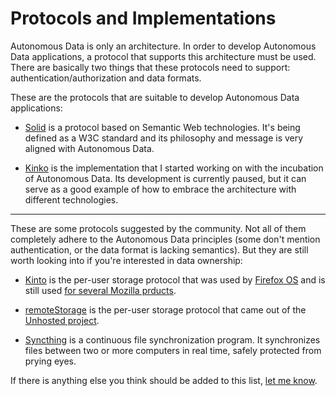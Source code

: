 # Protocols and Implementations

Autonomous Data is only an architecture. In order to develop Autonomous Data applications, a protocol that supports this architecture must be used. There are basically two things that these protocols need to support: authentication/authorization and data formats.

These are the protocols that are suitable to develop Autonomous Data applications:

- [Solid](https://solidproject.org) is a protocol based on Semantic Web technologies. It's being defined as a W3C standard and its philosophy and message is very aligned with Autonomous Data.

- [Kinko](https://github.com/noeldemartin/kinko) is the implementation that I started working on with the incubation of Autonomous Data. Its development is currently paused, but it can serve as a good example of how to embrace the architecture with different technologies.

---

These are some protocols suggested by the community. Not all of them completely adhere to the Autonomous Data principles (some don't mention authentication, or the data format is lacking semantics). But they are still worth looking into if you're interested in data ownership:

- [Kinto](https://www.kinto-storage.org/) is the per-user storage protocol that was used by [Firefox OS](https://en.wikipedia.org/wiki/Firefox_OS) and is still used [for several Mozilla prducts](https://github.com/mozilla-services/servicedenuages.fr/blob/master/content/2017.12.kinto-at-mozilla.rst).

- [remoteStorage](https://remotestorage.io/) is the per-user storage protocol that came out of the [Unhosted project](https://unhosted.org).

- [Syncthing](https://syncthing.net/) is a continuous file synchronization program. It synchronizes files between two or more computers in real time, safely protected from prying eyes.

If there is anything else you think should be added to this list, [let me know](https://github.com/noeldemartin/autonomous-data/issues/new).
